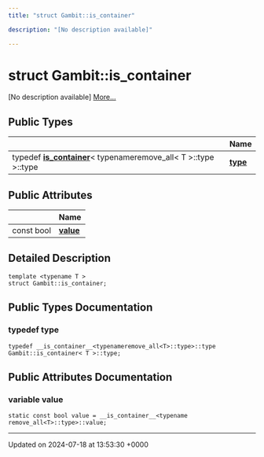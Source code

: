 ```yaml
---
title: "struct Gambit::is_container"

description: "[No description available]"

---
```


# struct Gambit::is_container



[No description available] [More...](#detailed-description)

## Public Types

|                | Name           |
| -------------- | -------------- |
| typedef [__is_container__](/documentation/code/classes/structgambit_1_1____is__container____/)< typenameremove_all< T >::type >::type | **[type](/documentation/code/classes/structgambit_1_1is__container/#typedef-type)**  |

## Public Attributes

|                | Name           |
| -------------- | -------------- |
| const bool | **[value](/documentation/code/classes/structgambit_1_1is__container/#variable-value)**  |

## Detailed Description

```
template <typename T >
struct Gambit::is_container;
```

## Public Types Documentation

### typedef type

```
typedef __is_container__<typenameremove_all<T>::type>::type Gambit::is_container< T >::type;
```


## Public Attributes Documentation

### variable value

```
static const bool value = __is_container__<typename remove_all<T>::type>::value;
```


-------------------------------

Updated on 2024-07-18 at 13:53:30 +0000